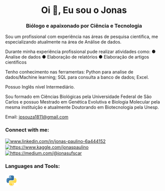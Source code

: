 <h1 align="center">Oi 👋, Eu sou o Jonas</h1>
<h3 align="center">Biólogo e apaixonado por Ciência e Tecnologia</h3>

Sou um profissional com experiência nas áreas de pesquisa cientifica, me especializando
atualmente na área de Análise de dados.

Durante minha experiência profissional pude realizar atividades como:
● Analise de dados
● Elaboração de relatórios
● Elaboração de artigos científicos

Tenho conhecimento nas ferramentas: Python para analise de dados/Machine learning; SQL para consulta a banco de dados; Excel.

Possuo Inglês nível Intermediário.

Sou formado em Ciências Biológicas pela Universidade Federal de São Carlos e possuo Mestrado em Genética Evolutiva e Biologia Molecular pela mesma instituição e atualmente Doutorando em Biotecnologia pela Unesp.

Email: jpsouza1811@gmail.com

<h3 align="left">Connect with me:</h3>
<p align="left">
<a href="https://www.linkedin.com/in/jonas-paulino-6a444152/" target="blank"><img align="center" src="https://raw.githubusercontent.com/rahuldkjain/github-profile-readme-generator/master/src/images/icons/Social/linked-in-alt.svg" alt="www.linkedin.com/in/jonas-paulino-6a444152" height="30" width="40" /></a>
<a href="https://www.kaggle.com/jonaspaulino" target="blank"><img align="center" src="https://raw.githubusercontent.com/rahuldkjain/github-profile-readme-generator/master/src/images/icons/Social/kaggle.svg" alt="https://www.kaggle.com/jonaspaulino" height="30" width="40" /></a>
<a href="https://medium.com/@jonasufscar" target="blank"><img align="center" src="https://raw.githubusercontent.com/rahuldkjain/github-profile-readme-generator/master/src/images/icons/Social/medium.svg" alt="https://medium.com/@jonasufscar" height="30" width="40" /></a>
</p>

<h3 align="left">Languages and Tools:</h3>
<p align="left"> <a href="https://www.python.org" target="_blank" rel="noreferrer"> <img src="https://raw.githubusercontent.com/devicons/devicon/master/icons/python/python-original.svg" alt="python" width="40" height="40"/> </a> </p>



<!---
- 👋 Hi, I’m @jonaspaulinosouza
- 👀 I’m interested in ...
- 🌱 I’m currently learning ...
- 💞️ I’m looking to collaborate on ...
- 📫 How to reach me ...


jonaspaulinosouza/jonaspaulinosouza is a ✨ special ✨ repository because its `README.md` (this file) appears on your GitHub profile.
You can click the Preview link to take a look at your changes.
--->
